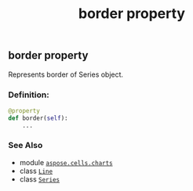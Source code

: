 ﻿---
title: border property
second_title: Aspose.Cells for Python via .NET API References
description: 
type: docs
weight: 60
url: /aspose.cells.charts/series/border/
is_root: false
---

## border property


Represents border of Series object.
### Definition:
```python
@property
def border(self):
    ...
```

### See Also
* module [`aspose.cells.charts`](../../)
* class [`Line`](/cells/python-net/aspose.cells.drawing/line)
* class [`Series`](/cells/python-net/aspose.cells.charts/series)
